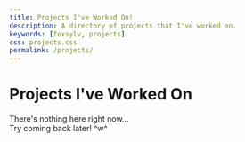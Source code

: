 ```yaml
---
title: Projects I've Worked On!
description: A directory of projects that I've worked on.
keywords: [foxsylv, projects]
css: projects.css
permalink: /projects/
---
```


<div class="full-width centered-text space100px">
    <h1>
        Projects I've Worked On
    </h1>
</div>

<div class="flex" id="project-list">
    <div class="project box">
        <p>
            There's nothing here right now...
            <br>
            Try coming back later! ^w^
        </p>
    </div>
</div>
